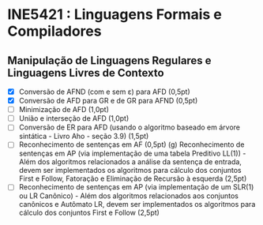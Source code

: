 # INE5421 : Linguagens Formais e Compiladores

## Manipulação de Linguagens Regulares e Linguagens Livres de Contexto

 - [x]  Conversão de AFND (com e sem ε) para AFD (0,5pt)
 - [x]  Conversão de AFD para GR e de GR para AFND (0,5pt) 
 - [ ]  Minimização de AFD (1,0pt) 
 - [ ]  União e interseção de AFD (1,0pt)
 - [ ]  Conversão de ER para AFD (usando o algoritmo baseado em árvore sintática - Livro Aho - seção 3.9) (1,5pt) 
 - [ ]  Reconhecimento de sentenças em AF (0,5pt) (g) Reconhecimento de sentenças em AP (via implementação de uma tabela Preditivo LL(1)) - Além dos algoritmos relacionados a análise da sentença de entrada, devem ser implementados os algoritmos para cálculo dos conjuntos First e Follow, Fatoração e Eliminação de Recursão à esquerda (2,5pt) 
 - [ ]  Reconhecimento de sentenças em AP (via implementação de um SLR(1) ou LR Canônico) - Além dos algoritmos relacionados aos conjuntos canônicos e Autômato LR, devem ser implementados os algoritmos para cálculo dos conjuntos First e Follow (2,5pt)

